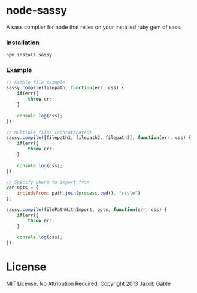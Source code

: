 node-sassy
==========

A sass compiler for node that relies on your installed ruby gem of sass.

### Installation

    npm install sassy

### Example

```javascript
// Simple file example.
sassy.compile(filepath, function(err, css) {
    if(err){
        throw err;
    }
    
    console.log(css);
});

// Multiple files (concatenated)
sassy.compile([filepath1, filepath2, filepath3], function(err, css) {
    if(err){
        throw err;
    }
    
    console.log(css);
});

// Specify where to import from
var opts = {
	includeFrom: path.join(process.cwd(), "style")
};

sassy.compile(filePathWithImport, opts, function(err, css) {
    if(err){
        throw err;
    }
    
    console.log(css);
});
```

License
=======

MIT License, No Attribution Required, Copyright 2013 Jacob Gable